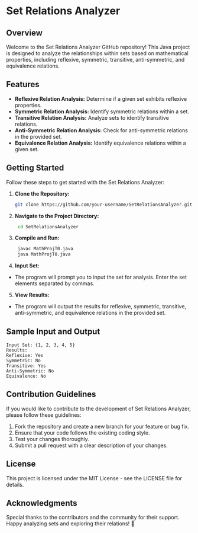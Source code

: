 # Set Relations Analyzer

## Overview

Welcome to the Set Relations Analyzer GitHub repository! This Java project is designed to analyze the relationships within sets based on mathematical properties, including reflexive, symmetric, transitive, anti-symmetric, and equivalence relations.

## Features

- **Reflexive Relation Analysis:** Determine if a given set exhibits reflexive properties.
- **Symmetric Relation Analysis:** Identify symmetric relations within a set.
- **Transitive Relation Analysis:** Analyze sets to identify transitive relations.
- **Anti-Symmetric Relation Analysis:** Check for anti-symmetric relations in the provided set.
- **Equivalence Relation Analysis:** Identify equivalence relations within a given set.

## Getting Started

Follow these steps to get started with the Set Relations Analyzer:

1. **Clone the Repository:**
   ```bash
   git clone https://github.com/your-username/SetRelationsAnalyzer.git
2. **Navigate to the Project Directory:**
   ```bash
    cd SetRelationsAnalyzer
3. **Compile and Run:**
   ```bash
    javac MathProjT0.java
    java MathProjT0.java
4. **Input Set:**
- The program will prompt you to input the set for analysis. Enter the set elements separated by commas.
5. **View Results:**
- The program will output the results for reflexive, symmetric, transitive, anti-symmetric, and equivalence relations in the provided set.
## Sample Input and Output
    Input Set: {1, 2, 3, 4, 5}
    Results:
    Reflexive: Yes
    Symmetric: No
    Transitive: Yes
    Anti-Symmetric: No
    Equivalence: No

## Contribution Guidelines
If you would like to contribute to the development of Set Relations Analyzer, please follow these guidelines:

1. Fork the repository and create a new branch for your feature or bug fix.
2. Ensure that your code follows the existing coding style.
3. Test your changes thoroughly.
4. Submit a pull request with a clear description of your changes.

## License
This project is licensed under the MIT License - see the LICENSE file for details.

## Acknowledgments
Special thanks to the contributors and the community for their support.
Happy analyzing sets and exploring their relations! 🚀
